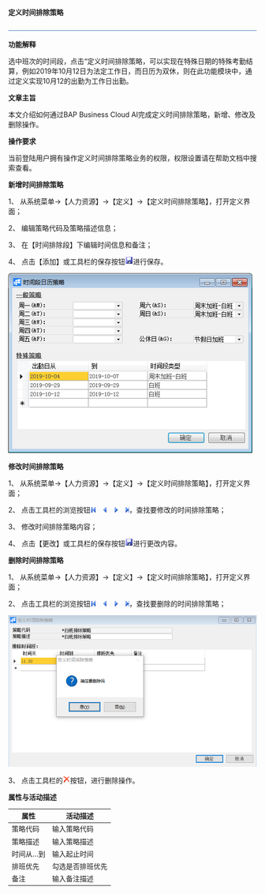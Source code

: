 **定义时间排除策略**

![img](zsk_rlzy_dy/common/headLine.png) 

**功能解释**

选中班次的时间段，点击“定义时间排除策略，可以实现在特殊日期的特殊考勤结算，例如2019年10月12日为法定工作日，而日历为双休，则在此功能模块中，通过定义实现10月12的出勤为工作日出勤。

 

**文章主旨**

本文介绍如何通过BAP Business Cloud AI完成定义时间排除策略，新增、修改及删除操作。

**操作要求**

当前登陆用户拥有操作定义时间排除策略业务的权限，权限设置请在帮助文档中搜索查看。

**新增时间排除策略**

1、 从系统菜单->【人力资源】->【定义】->【定义时间排除策略】，打开定义界面；

2、 编辑策略代码及策略描述信息；

3、 在【时间排除段】下编辑时间信息和备注；

4、 点击【添加】或工具栏的保存按钮![img](zsk_rlzy_dy/common/保存.png )进行保存。

![img](zsk_rlzy_dy/a1.png)

**修改时间排除策略**

1、 从系统菜单->【人力资源】->【定义】->【定义时间排除策略】，打开定义界面；

2、 点击工具栏的浏览按钮![img](zsk_rlzy_dy/common/翻页.png )，查找要修改的时间排除策略；

3、 修改时间排除策略内容；

4、 点击【更改】或工具栏的保存按钮![img](zsk_rlzy_dy/common/保存.png)进行更改内容。

**删除时间排除策略**

1、 从系统菜单->【人力资源】->【定义】->【定义时间排除策略】，打开定义界面；

2、 点击工具栏的浏览按钮![img](zsk_rlzy_dy/common/翻页.png )，查找要删除的时间排除策略；

![img](zsk_rlzy_dy/a2.png)

3、 点击工具栏的![img](zsk_rlzy_dy/common/删除.png)按钮，进行删除操作。

**属性与活动描述**

| **属性**  | **活动描述**     |
| --------- | ---------------- |
| 策略代码  | 输入策略代码     |
| 策略描述  | 输入策略描述     |
| 时间从…到 | 输入起止时间     |
| 排班优先  | 勾选是否排班优先 |
| 备注      | 输入备注描述     |

 